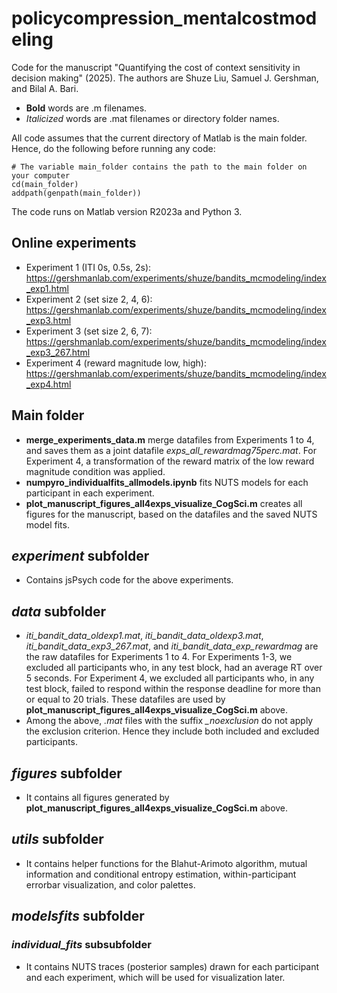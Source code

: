 # policycompression_mentalcostmodeling
 Code for the manuscript "Quantifying the cost of context sensitivity in decision making" (2025). The authors are Shuze Liu, Samuel J. Gershman, and Bilal A. Bari. 

- **Bold** words are .m filenames.
- *Italicized* words are .mat filenames or directory folder names.

All code assumes that the current directory of Matlab is the main folder. Hence, do the following before running any code:
```
# The variable main_folder contains the path to the main folder on your computer
cd(main_folder)
addpath(genpath(main_folder))
```
The code runs on Matlab version R2023a and Python 3. 

## Online experiments
- Experiment 1 (ITI 0s, 0.5s, 2s): https://gershmanlab.com/experiments/shuze/bandits_mcmodeling/index_exp1.html
- Experiment 2 (set size 2, 4, 6): https://gershmanlab.com/experiments/shuze/bandits_mcmodeling/index_exp3.html
- Experiment 3 (set size 2, 6, 7): https://gershmanlab.com/experiments/shuze/bandits_mcmodeling/index_exp3_267.html
- Experiment 4 (reward magnitude low, high): https://gershmanlab.com/experiments/shuze/bandits_mcmodeling/index_exp4.html

## Main folder
- **merge_experiments_data.m** merge datafiles from Experiments 1 to 4, and saves them as a joint datafile *exps_all_rewardmag75perc.mat*. For Experiment 4, a transformation of the reward matrix of the low reward magnitude condition was applied.
- **numpyro_individualfits_allmodels.ipynb** fits NUTS models for each participant in each experiment. 
- **plot_manuscript_figures_all4exps_visualize_CogSci.m** creates all figures for the manuscript, based on the datafiles and the saved NUTS model fits.

## *experiment* subfolder
- Contains jsPsych code for the above experiments. 

## *data* subfolder
- *iti_bandit_data_oldexp1.mat*, *iti_bandit_data_oldexp3.mat*, *iti_bandit_data_exp3_267.mat*, and *iti_bandit_data_exp_rewardmag* are the raw datafiles for Experiments 1 to 4. For Experiments 1-3, we excluded all participants who, in any test block, had an average RT over 5 seconds. For Experiment 4, we excluded all participants who, in any test block, failed to respond within the response deadline for more than or equal to 20 trials. These datafiles are used by **plot_manuscript_figures_all4exps_visualize_CogSci.m** above.
- Among the above, *.mat* files with the suffix *_noexclusion* do not apply the exclusion criterion. Hence they include both included and excluded participants. 

## *figures* subfolder
- It contains all figures generated by **plot_manuscript_figures_all4exps_visualize_CogSci.m** above.

## *utils* subfolder
- It contains helper functions for the Blahut-Arimoto algorithm, mutual information and conditional entropy estimation, within-participant errorbar visualization, and color palettes.

## *modelsfits* subfolder
### *individual_fits* subsubfolder
- It contains NUTS traces (posterior samples) drawn for each participant and each experiment, which will be used for visualization later. 

